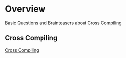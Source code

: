 
# Overview 

Basic Questions and Brainteasers about Cross Compiling 

## Cross Compiling 

[Cross Compiling](cc1.md)



